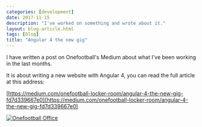 ```yaml
---
categories: [development]
date: 2017-11-15
description: "I've worked on something and wrote about it."
layout: blog-article.html
tags: [blog]
title: "Angular 4 the new gig"
---
```



I have written a post on Onefootball's Medium about what I've been working in the last months.


It is about writing a new website with Angular 4, you can read the full article at this address:

[https://medium.com/onefootball-locker-room/angular-4-the-new-gig-fd7d339667e0](https://medium.com/onefootball-locker-room/angular-4-the-new-gig-fd7d339667e0)

[![Onefootball Office](https://cdn-images-1.medium.com/max/2000/1*qUiGZQv7j3HrHwJamydSbQ.jpeg)](https://medium.com/onefootball-locker-room/angular-4-the-new-gig-fd7d339667e0)
